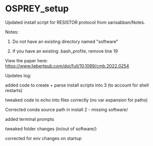 # OSPREY_setup
Updated install script for RESISTOR protocol from sarisabban/Notes.

Notes:

1. Do not have an existing directory named "software"

2. If you have an existing .bash_profile, remove line 19



View the paper here: https://www.liebertpub.com/doi/full/10.1089/cmb.2022.0254







Updates log:

added code to create + parse install scripts into 3 (to account for shell restarts)

tweaked code to echo into files correctly (no var expansion for paths)

Corrected conda source path in install 2 - missing software/

added terminal prompts

tweaked folder changes (in/out of software/)

corrected for env changes on startup
